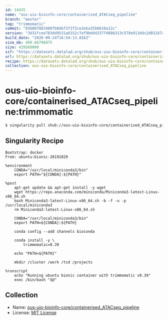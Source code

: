 ```yaml
---
id: 14435
name: "ous-uio-bioinfo-core/containerised_ATACseq_pipeline"
branch: "master"
tag: "trimmomatic"
commit: "036887883480fb8dbf372f2ce2eba35b6610a12c"
version: "3d31fcee783dd9531a6152c7ef9bdd4257f4886313c578e913ddc2d03247ac90"
build_date: "2020-09-24T16:54:13.816Z"
size_mb: 409.66796875
size: 429568000
sif: "https://datasets.datalad.org/shub/ous-uio-bioinfo-core/containerised_ATACseq_pipeline/trimmomatic/2020-09-24-03688788-3d31fcee/3d31fcee783dd9531a6152c7ef9bdd4257f4886313c578e913ddc2d03247ac90.sif"
url: https://datasets.datalad.org/shub/ous-uio-bioinfo-core/containerised_ATACseq_pipeline/trimmomatic/2020-09-24-03688788-3d31fcee/
recipe: https://datasets.datalad.org/shub/ous-uio-bioinfo-core/containerised_ATACseq_pipeline/trimmomatic/2020-09-24-03688788-3d31fcee/Singularity
collection: ous-uio-bioinfo-core/containerised_ATACseq_pipeline
---
```


# ous-uio-bioinfo-core/containerised_ATACseq_pipeline:trimmomatic

```bash
$ singularity pull shub://ous-uio-bioinfo-core/containerised_ATACseq_pipeline:trimmomatic
```

## Singularity Recipe

```singularity
Bootstrap: docker
From: ubuntu:bionic-20191029

%environment
	CONDA="/usr/local/miniconda3/bin"
	export PATH="${CONDA}:${PATH}"

%post
	apt-get update && apt-get install -y wget
	wget https://repo.anaconda.com/miniconda/Miniconda3-latest-Linux-x86_64.sh
	bash Miniconda3-latest-Linux-x86_64.sh -b -f -u -p /usr/local/miniconda3
	rm Miniconda3-latest-Linux-x86_64.sh

	CONDA="/usr/local/miniconda3/bin"
	export PATH=${CONDA}:${PATH}

	conda config --add channels bioconda

	conda install -y \
		trimmomatic=0.39

	echo "PATH=${PATH}"

	mkdir /cluster /work /tsd /projects

%runscript
	echo "Running ubuntu bionic container with trimmomatic v0.39"
	exec /bin/bash "$@"
```

## Collection

 - Name: [ous-uio-bioinfo-core/containerised_ATACseq_pipeline](https://github.com/ous-uio-bioinfo-core/containerised_ATACseq_pipeline)
 - License: [MIT License](https://api.github.com/licenses/mit)

